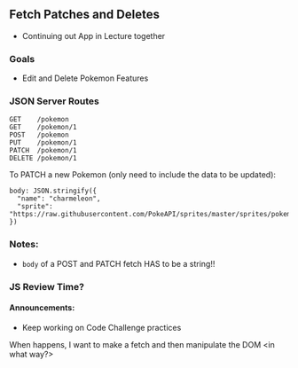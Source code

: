 ## Fetch Patches and Deletes
- Continuing out App in Lecture together

### Goals
- Edit and Delete Pokemon Features

### JSON Server Routes
```
GET    /pokemon
GET    /pokemon/1
POST   /pokemon
PUT    /pokemon/1
PATCH  /pokemon/1
DELETE /pokemon/1
```
To PATCH a new Pokemon (only need to include the data to be updated):
```
body: JSON.stringify({
  "name": "charmeleon",
  "sprite": "https://raw.githubusercontent.com/PokeAPI/sprites/master/sprites/pokemon/5.png"
})
```

### Notes:
- `body` of a POST and PATCH fetch HAS to be a string!!

### JS Review Time?

#### Announcements:
- Keep working on Code Challenge practices

When <some event> happens, I want to make a <what kind of> fetch and then manipulate the DOM <in what way?>
